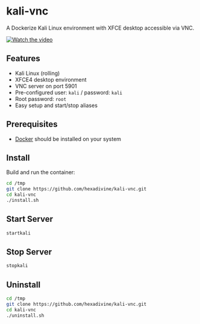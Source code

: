 # kali-vnc

A Dockerize Kali Linux environment with XFCE desktop accessible via VNC.

[![Watch the video](https://img.youtube.com/vi/uiJUg9pb-IQ/maxresdefault.jpg)](https://youtu.be/uiJUg9pb-IQ)

## Features

-   Kali Linux (rolling)
-   XFCE4 desktop environment
-   VNC server on port 5901
-   Pre-configured user: `kali` / password: `kali`
-   Root password: `root`
-   Easy setup and start/stop aliases

## Prerequisites

-   [Docker](https://docs.docker.com/get-docker/) should be installed on your system

## Install

Build and run the container:

```sh
cd /tmp
git clone https://github.com/hexadivine/kali-vnc.git
cd kali-vnc
./install.sh
```

## Start Server

```sh
startkali
```

## Stop Server

```sh
stopkali
```

## Uninstall

```sh
cd /tmp
git clone https://github.com/hexadivine/kali-vnc.git
cd kali-vnc
./uninstall.sh
```
